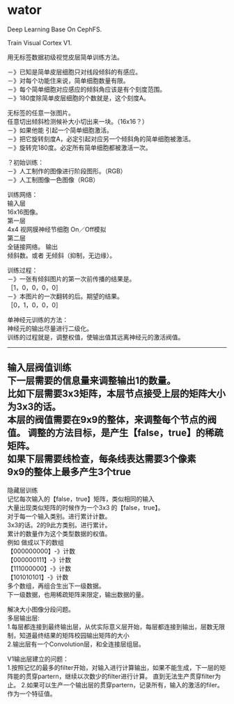 # wator
Deep Learning Base On CephFS.

Train Visual Cortex V1.

用无标签数据初级视觉皮层简单训练方法。  

－》已知是简单皮层细胞只对线段倾斜的有感应。  
 －》对每个功能住来说，简单细胞数量有限。  
  －》每个简单细胞对应感应的倾斜角应该是有个刻度范围。  
   －》180度除简单皮层细胞的个数就是，这个刻度A。  

无标签的任意一张图片。  
任意切出倾斜检测候补大小切出来一块。（16x16？）  
 －》如果他能 引起一个简单细胞激活。  
  －》把它旋转刻度A，必定引起对应另一个倾斜角的简单细胞被激活。  
   －》旋转完180度。必定所有简单细胞都被激活一次。  

？初始训练：  
 －》人工制作的图像进行阶段图形。（RGB）  
 －》人工制图像一色图像（RGB）  


训练网络：  
 输入层  
   16x16图像。  
 第一层  
  4x4 视网膜神经节细胞 On／Off模拟  
 第二层   
   全链接网络。
 输出  
   倾斜数。或者 无倾斜（抑制，无边缘）。  

训练过程：  
 －》一张有倾斜图片的第一次前传播的结果是。  
   ［1，0，0，0，0］  
 －》本图片的一次翻转的后。期望的结果。  
   ［0，1，0，0，0］  

单神经元训练的方法：  
 神经元的输出尽量进行二级化。  
 训练的过程就是，调整权值，使输出值其远离神经元的激活阀值。  
 
 -------------------------
 输入层阀值训练  
  下一层需要的信息量来调整输出1的数量。  
   比如下层需要3x3矩阵，本层节点接受上层的矩阵大小为3x3的话。  
   本层的阀值需要在9x9的整体，来调整每个节点的阀值。 
   调整的方法目标，是产生【false，true】的稀疏矩阵。  
    如果下层需要线检查，每条线表达需要3个像素  
     9x9的整体上最多产生3个true  
 -------------------------
 隐藏层训练  
  记忆每次输入的【false，true】矩阵，类似相同的输入  
   大量出现类似矩阵的时候作为一个3x3 的【false，true】。  
   对于每一个输入类别。进行累计计数。  
   3x3的话。2的9此方类别。进行累计。  
     累计的数量作为这个类型数据的权值。  
      例如 做成以下的数组  
       【000000000】-》计数  
       【000000111】-》计数    
       【111000000】-》计数     
       【101010101】-》计数     
      多个数组，再组合生出下一级数据。  
      下一级数据，也用稀疏矩阵来限定，输出数据的量。  
 
解决大小图像分段问题。    
多层输出层:   
 1.每层都连接到最终输出层，从优实际意义层开始，每层都连接到输出，层数无限制，知道最终结果的矩阵校园输出矩阵的大小  
 2.输出层有一个Convolution层，和全连接层组层。  
 

V1输出层建立的问题：  
 1.按照记忆的最多的filter开始，对输入进行计算输出，如果不能生成，下一层的矩阵能的贯穿partern，继续以次数少的filter进行计算。 
   直到无法生产贯穿filter为止。
 2.如果可以生产一个输出层的贯穿partern，记录所有，输入的激活的filer。作为一个特征值。
 
 
